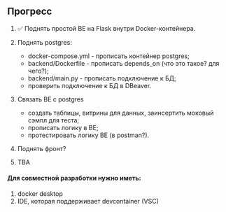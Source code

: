 ## Прогресс

1. ✅ Поднять простой BE на Flask внутри Docker-контейнера. 

2. Поднять postgres:

    - docker-compose.yml - прописать контейнер postgres;
    - backend/Dockerfile - прописать depends_on (что это такое? для чего?);
    - backend/main.py - прописать подключение к БД;
    - проверить подключение к БД в DBeaver.

4. Связать BE с postgres

    - создать таблицы, витрины для данных, заинсертить моковый сэмпл для теста;
    - прописать логику в BE;
    - протестировать логику BE (в postman?).

6. Поднять фронт? 

5) TBA


#### Для совместной разработки нужно иметь:
1. docker desktop
2. IDE, которая поддерживает devcontainer (VSC)

